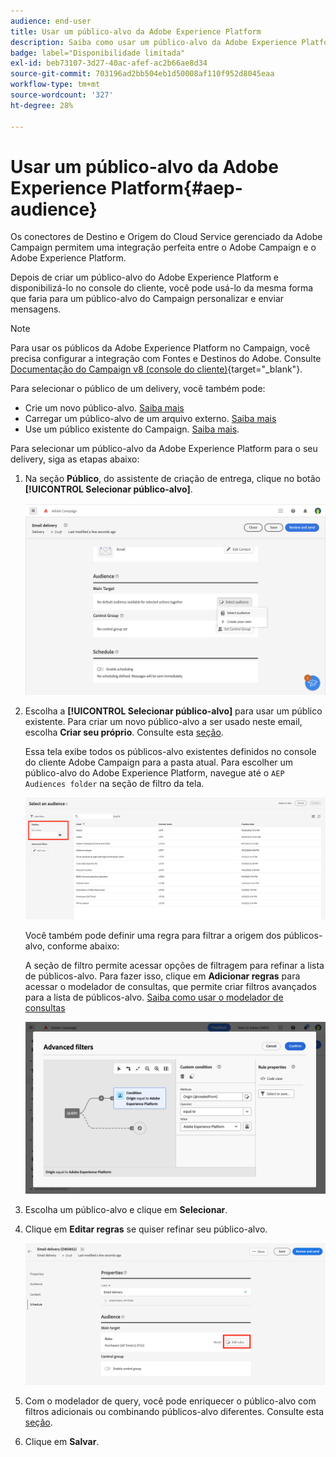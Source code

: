 ```yaml
---
audience: end-user
title: Usar um público-alvo da Adobe Experience Platform
description: Saiba como usar um público-alvo da Adobe Experience Platform
badge: label="Disponibilidade limitada"
exl-id: beb73107-3d27-40ac-afef-ac2b66ae8d34
source-git-commit: 703196ad2bb504eb1d50008af110f952d8045eaa
workflow-type: tm+mt
source-wordcount: '327'
ht-degree: 28%

---
```


# Usar um público-alvo da Adobe Experience Platform{#aep-audience}

Os conectores de Destino e Origem do Cloud Service gerenciado da Adobe Campaign permitem uma integração perfeita entre o Adobe Campaign e o Adobe Experience Platform.

Depois de criar um público-alvo do Adobe Experience Platform e disponibilizá-lo no console do cliente, você pode usá-lo da mesma forma que faria para um público-alvo do Campaign personalizar e enviar mensagens.

>[!NOTE]
>
>Para usar os públicos da Adobe Experience Platform no Campaign, você precisa configurar a integração com Fontes e Destinos do Adobe. Consulte [Documentação do Campaign v8 (console do cliente)](https://experienceleague.adobe.com/docs/campaign/campaign-v8/connect/ac-aep/ac-aep.html){target="_blank"}.

Para selecionar o público de um delivery, você também pode:

* Crie um novo público-alvo. [Saiba mais](../query/query-modeler-overview.md)
* Carregar um público-alvo de um arquivo externo. [Saiba mais](file-audience.md)
* Use um público existente do Campaign. [Saiba mais](add-audience.md).

Para selecionar um público-alvo da Adobe Experience Platform para o seu delivery, siga as etapas abaixo:

1. Na seção **Público**, do assistente de criação de entrega, clique no botão **[!UICONTROL Selecionar público-alvo]**.

   ![](assets/create-audience.png)

1. Escolha a **[!UICONTROL Selecionar público-alvo]** para usar um público existente. Para criar um novo público-alvo a ser usado neste email, escolha **Criar seu próprio**. Consulte esta [seção](../query/query-modeler-overview.md).

   Essa tela exibe todos os públicos-alvo existentes definidos no console do cliente Adobe Campaign para a pasta atual. Para escolher um público-alvo do Adobe Experience Platform, navegue até o `AEP Audiences folder` na seção de filtro da tela.

   ![](assets/select-audience-folder.png)

   Você também pode definir uma regra para filtrar a origem dos públicos-alvo, conforme abaixo:

   A seção de filtro permite acessar opções de filtragem para refinar a lista de públicos-alvo. Para fazer isso, clique em **Adicionar regras** para acessar o modelador de consultas, que permite criar filtros avançados para a lista de públicos-alvo. [Saiba como usar o modelador de consultas](../query/query-modeler-overview.md)

   ![](assets/filter-on-aep-audience.png)

1. Escolha um público-alvo e clique em **Selecionar**.

1. Clique em **Editar regras** se quiser refinar seu público-alvo.

   ![](assets/refine-audience.png)

1. Com o modelador de query, você pode enriquecer o público-alvo com filtros adicionais ou combinando públicos-alvo diferentes. Consulte esta [seção](../query/query-modeler-overview.md).

1. Clique em **Salvar**.
